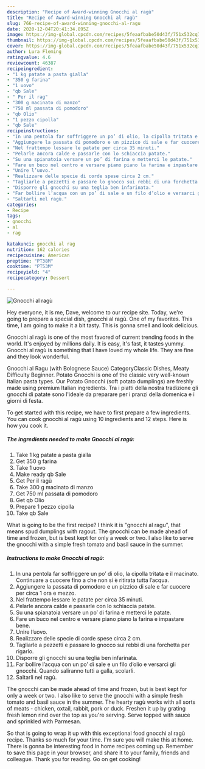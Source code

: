 ```yaml
---
description: "Recipe of Award-winning Gnocchi al ragù"
title: "Recipe of Award-winning Gnocchi al ragù"
slug: 766-recipe-of-award-winning-gnocchi-al-ragu
date: 2020-12-04T20:41:34.895Z
image: https://img-global.cpcdn.com/recipes/5feaafbabe50d43f/751x532cq70/gnocchi-al-ragu-recipe-main-photo.jpg
thumbnail: https://img-global.cpcdn.com/recipes/5feaafbabe50d43f/751x532cq70/gnocchi-al-ragu-recipe-main-photo.jpg
cover: https://img-global.cpcdn.com/recipes/5feaafbabe50d43f/751x532cq70/gnocchi-al-ragu-recipe-main-photo.jpg
author: Lura Fleming
ratingvalue: 4.6
reviewcount: 46387
recipeingredient:
- "1 kg patate a pasta gialla"
- "350 g farina"
- "1 uovo"
- "qb Sale"
- " Per il rag"
- "300 g macinato di manzo"
- "750 ml passata di pomodoro"
- "qb Olio"
- "1 pezzo cipolla"
- "qb Sale"
recipeinstructions:
- "In una pentola far soffriggere un po’ di olio, la cipolla tritata e il macinato. Continuare a cuocere fino a che non si è ritirata tutta l’acqua."
- "Aggiungere la passata di pomodoro e un pizzico di sale e far cuocere per circa 1 ora e mezzo."
- "Nel frattempo lessare le patate per circa 35 minuti."
- "Pelarle ancora calde e passarle con lo schiaccia patate."
- "Su una spianatoia versare un po’ di farina e metterci le patate."
- "Fare un buco nel centro e versare piano piano la farina e impastare bene."
- "Unire l’uovo."
- "Realizzare delle specie di corde spese circa 2 cm."
- "Tagliarle a pezzetti e passare lo gnocco sui rebbi di una forchetta per rigarlo."
- "Disporre gli gnocchi su una teglia ben infarinata."
- "Far bollire l’acqua con un po’ di sale e un filo d’olio e versarci gli gnocchi. Quando saliranno tutti a galla, scolarli."
- "Saltarli nel ragù."
categories:
- Recipe
tags:
- gnocchi
- al
- rag

katakunci: gnocchi al rag 
nutrition: 162 calories
recipecuisine: American
preptime: "PT38M"
cooktime: "PT53M"
recipeyield: "4"
recipecategory: Dessert

---
```



![Gnocchi al ragù](https://img-global.cpcdn.com/recipes/5feaafbabe50d43f/751x532cq70/gnocchi-al-ragu-recipe-main-photo.jpg)

Hey everyone, it is me, Dave, welcome to our recipe site. Today, we're going to prepare a special dish, gnocchi al ragù. One of my favorites. This time, I am going to make it a bit tasty. This is gonna smell and look delicious.

Gnocchi al ragù is one of the most favored of current trending foods in the world. It's enjoyed by millions daily. It is easy, it's fast, it tastes yummy. Gnocchi al ragù is something that I have loved my whole life. They are fine and they look wonderful.

Gnocchi al Ragu (with Bolognese Sauce) CategoryClassic Dishes, Meaty Difficulty Beginner. Potato Gnocchi is one of the classic very well-known Italian pasta types. Our Potato Gnocchi (soft potato dumplings) are freshly made using premium Italian ingredients. Tra i piatti della nostra tradizione gli gnocchi di patate sono l&#39;ideale da preparare per i pranzi della domenica e i giorni di festa.


To get started with this recipe, we have to first prepare a few ingredients. You can cook gnocchi al ragù using 10 ingredients and 12 steps. Here is how you cook it.

<!--inarticleads1-->

##### The ingredients needed to make Gnocchi al ragù:

1. Take 1 kg patate a pasta gialla
1. Get 350 g farina
1. Take 1 uovo
1. Make ready qb Sale
1. Get  Per il ragù
1. Take 300 g macinato di manzo
1. Get 750 ml passata di pomodoro
1. Get qb Olio
1. Prepare 1 pezzo cipolla
1. Take qb Sale


What is going to be the first recipe? I think it is &#34;gnocchi al ragu&#34;, that means spud dumplings with ragout. The gnocchi can be made ahead of time and frozen, but is best kept for only a week or two. I also like to serve the gnocchi with a simple fresh tomato and basil sauce in the summer. 

<!--inarticleads2-->

##### Instructions to make Gnocchi al ragù:

1. In una pentola far soffriggere un po’ di olio, la cipolla tritata e il macinato. Continuare a cuocere fino a che non si è ritirata tutta l’acqua.
1. Aggiungere la passata di pomodoro e un pizzico di sale e far cuocere per circa 1 ora e mezzo.
1. Nel frattempo lessare le patate per circa 35 minuti.
1. Pelarle ancora calde e passarle con lo schiaccia patate.
1. Su una spianatoia versare un po’ di farina e metterci le patate.
1. Fare un buco nel centro e versare piano piano la farina e impastare bene.
1. Unire l’uovo.
1. Realizzare delle specie di corde spese circa 2 cm.
1. Tagliarle a pezzetti e passare lo gnocco sui rebbi di una forchetta per rigarlo.
1. Disporre gli gnocchi su una teglia ben infarinata.
1. Far bollire l’acqua con un po’ di sale e un filo d’olio e versarci gli gnocchi. Quando saliranno tutti a galla, scolarli.
1. Saltarli nel ragù.


The gnocchi can be made ahead of time and frozen, but is best kept for only a week or two. I also like to serve the gnocchi with a simple fresh tomato and basil sauce in the summer. The hearty ragù works with all sorts of meats - chicken, oxtail, rabbit, pork or duck. Freshen it up by grating fresh lemon rind over the top as you&#39;re serving. Serve topped with sauce and sprinkled with Parmesan. 

So that is going to wrap it up with this exceptional food gnocchi al ragù recipe. Thanks so much for your time. I'm sure you will make this at home. There is gonna be interesting food in home recipes coming up. Remember to save this page in your browser, and share it to your family, friends and colleague. Thank you for reading. Go on get cooking!
